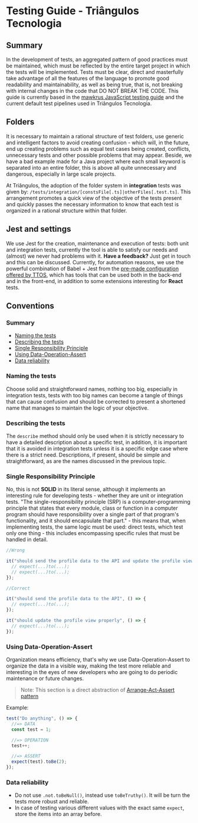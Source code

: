 # Testing Guide - Triângulos Tecnologia

## Summary

In the development of tests, an aggregated pattern of good practices must be maintained, which must be reflected by the entire target project in which the tests will be implemented. Tests must be clear, direct and masterfully take advantage of all the features of the language to promote good readability and maintainability, as well as being true, that is, not breaking with internal changes in the code that DO NOT BREAK THE CODE. This guide is currently based in the [mawkrus JavaScript testing guide](https://github.com/mawrkus/js-unit-testing-guide) and the current default test pipelines used in Triângulos Tecnologia.

## Folders

It is necessary to maintain a rational structure of test folders, use generic and intelligent factors to avoid creating confusion - which will, in the future, end up creating problems such as equal test cases being created, conflicts, unnecessary tests and other possible problems that may appear. Beside, we have a bad example made for a Java project where each small keyword is separated into an entire folder, this is above all quite unnecessary and dangerous, especially in large scale projects.

At Triângulos, the adoption of the folder system in **integration** tests was given by: `/tests/integration/[constsFile[.ts]|otherFiles[.test.ts]`. This arrangement promotes a quick view of the objective of the tests present and quickly passes the necessary information to know that each test is organized in a rational structure within that folder.

<!-- TODO: implement folder information about unit tests -->

## Jest and settings

We use Jest for the creation, maintenance and execution of tests: both unit and integration tests, currently the tool is able to satisfy our needs and (almost) we never had problems with it. **Have a feedback?** Just get in touch and this can be discussed. Currently, for automation reasons, we use the powerful combination of Babel + Jest from the [pre-made configuration offered by TTOS](https://modules.ttoss.dev/docs/core/test-utils), which has tools that can be used both in the back-end and in the front-end, in addition to some extensions interesting for **React** tests.

## Conventions

### Summary

- [Naming the tests](#naming-the-tests)
- [Describing the tests](#describing-the-tests)
- [Single Responsibility Principle](#single-responsibility-principle)
- [Using Data-Operation-Assert](#using-data-operation-assert)
- [Data reliability](#data-reliability)

### Naming the tests

Choose solid and straightforward names, nothing too big, especially in integration tests, tests with too big names can become a tangle of things that can cause confusion and should be corrected to present a shortened name that manages to maintain the logic of your objective.

### Describing the tests

The `describe` method should only be used when it is strictly necessary to have a detailed description about a specific test, in addition, it is important that it is avoided in integration tests unless it is a specific edge case where there is a strict need. Descriptions, if present, should be simple and straightforward, as are the names discussed in the previous topic.

### Single Responsibility Principle

No, this is not **SOLID** in its literal sense, although it implements an interesting rule for developing tests - whether they are unit or integration tests. "The single-responsibility principle (SRP) is a computer-programming principle that states that every module, class or function in a computer program should have responsibility over a single part of that program's functionality, and it should encapsulate that part." - this means that, when implementing tests, the same logic must be used: direct tests, which test only one thing - this includes encompassing specific rules that must be handled in detail.

```js
//Wrong

it("should send the profile data to the API and update the profile view properly", () => {
  // expect(...)to(...);
  // expect(...)to(...);
});
```
```js
//Correct

it("should send the profile data to the API", () => {
  // expect(...)to(...);
});

it("should update the profile view properly", () => {
  // expect(...)to(...);
});
```

### Using Data-Operation-Assert

Organization means efficiency, that's why we use Data-Operation-Assert to organize the data in a visible way, making the test more reliable and interesting in the eyes of new developers who are going to do periodic maintenance or future changes.

> Note: This section is a direct abstraction of [Arrange-Act-Assert pattern](https://github.com/mawrkus/js-unit-testing-guide#-use-the-arrange-act-assert-pattern)

Example:
```js
test("Do anything", () => {
  //=> DATA
  const test = 1;

  //=> OPERATION
  test++;

  //=> ASSERT
  expect(test).toBe(2);
});
```

### Data reliability

- Do not use `.not.toBeNull()`, instead use `toBeTruthy()`. It will be turn the tests more robust and reliable.
- In case of testing various different values with the exact same `expect`, store the items into an array before.
